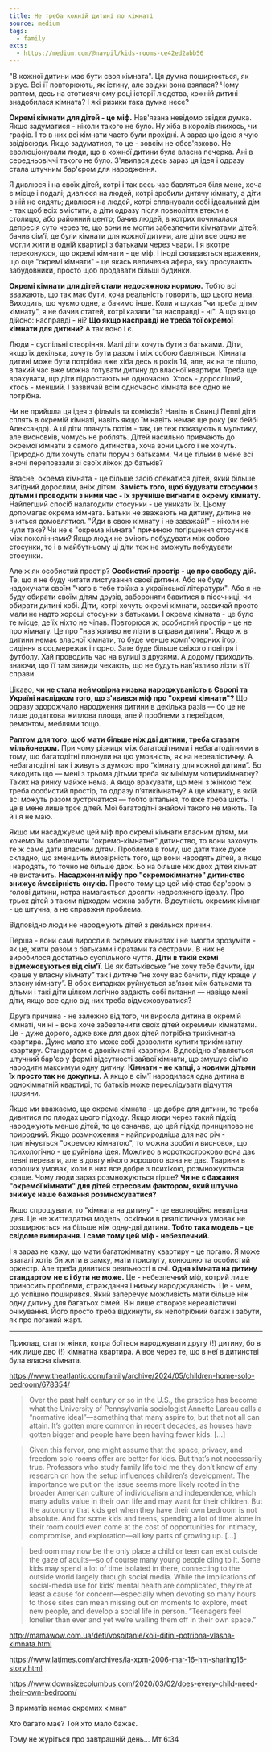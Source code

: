 ```yaml
---
title: Не треба кожній дитині по кімнаті
source: medium
tags:
  - family
exts:
  - https://medium.com/@navpil/kids-rooms-ce42ed2abb56
---
```

"В кожної дитини має бути своя кімната". Ця думка поширюється, як вірус. Всі її повторюють, як істину, але звідки вона взялася? Чому раптом, десь на стотисячному році історії людства, кожній дитині знадобилася кімната? І які ризики така думка несе?

**Окремі кімнати для дітей - це міф.** 
Нав'язана невідомо звідки думка. 
Якщо задуматися - ніколи такого не було. 
Ну хіба в королів якихось, чи графів. 
І то в них всі кімнати часто були прохідні. 
А зараз цю ідею я чую звідівсюди. 
Якщо задуматися, то це - зовсім не обов'язково. 
Не еволюціонували люди, що в кожної дитини була власна печерка. 
Ані в середньовіччі такого не було. 
З'явилася десь зараз ця ідея і одразу стала штучним бар'єром для народження.

Я дивлюся і на своїх дітей, котрі і так весь час бавляться біля мене, хоча є місце і подалі;
дивлюся на людей, котрі зробили дитячу кімнату, а діти в ній не сидять;
дивлюся на людей, котрі спланували собі ідеальний дім - так щоб всіх вмістити, а діти одразу після повноліття втекли в столицю, або районний центр;
бачив людей, в котрих починалася депресія суто через те, що вони не могли забезпечити кімнатами дітей;
бачив сім'ї, де були кімнати для кожної дитини, але діти все одно не могли жити в одній квартирі з батьками через чвари. 
І я вкотре переконуюся, що окремі кімнати - це міф.
І іноді складається враження, що оце "окремі кімнати" - це якась величезна афера, яку просувають забудовники, просто щоб продавати більші будинки.

**Окремі кімнати для дітей стали недосяжною нормою.** 
Тобто всі вважають, що так має бути, хоча реальність говорить, що цього нема. 
Виходить, що чуємо одне, а бачимо інше. 
Коли я шукав "чи треба дітям кімнату", я не бачив статей, котрі казали "та насправді - ні". 
А що якщо дійсно: насправді - ні? **Що якщо насправді не треба тої окремої кімнати для дитини?**
А так воно і є.

Люди - суспільні створіння. Малі діти хочуть бути з батьками. Діти, якщо їх декілька, хочуть бути разом і між собою бавляться.
Кімната дитині може бути потрібна вже хіба десь в років 14, але, як на те пішло, в такий час вже можна готувати дитину до власної квартири.
Треба ще врахувати, що діти підростають не одночасно. Хтось - доросліший, хтось - менший. І зазвичай всім одночасно кімната все одно не потрібна.

Чи не прийшла ця ідея з фільмів та коміксів? 
Навіть в Свинці Пеппі діти сплять в окремій кімнаті, навіть якщо їм навіть немає ще року (як бейбі Александр).
А ці діти плачуть потім - так, це теж показують в мультику, але висновків, чомусь не роблять. 
Дітей насильно привчають до окремої кімнати з самого дитинства, хоча вони цього і не хочуть. 
Природно діти хочуть спати поруч з батьками. 
Чи це тільки в мене всі вночі переповзали зі своїх ліжок до батьків?

Власне, окрема кімната - це більше засіб спекатися дітей, який більше вигідний дорослим, аніж дітям. 
**Замість того, щоб будувати стосунки з дітьми і проводити з ними час - їх зручніше вигнати в окрему кімнату.**
Найлегший спосіб налагодити стосунки - це уникати їх. 
Цьому допомагає окрема кімната.
Батьки не зважають на дитину, дитина не вчиться домовлятися.
"Йди в свою кімнату і не заважай!" - ніколи не чули таке?
Чи не є "окрема кімната" причиною погіршення стосунків між поколіннями? 
Якщо люди не вміють побудувати між собою стосунки, то і в майбутньому ці діти теж не зможуть побудувати стосунки.

Але ж як особистий простір?
**Особистий простір - це про свободу дій.** Те, що я не буду читати листування своєї дитини. Або не буду надокучати своїм "чого в тебе трійка з української літератури". Або я не буду обирати своїм дітям друзів, забороняти бавитися в пісочниці, чи обирати дитині хобі.
Діти, котрі хочуть окремі кімнати, зазвичай просто мали не надто хороші стосунки з батьками. І окрема кімната - це було те місце, де їх ніхто не чіпав. Повторюся ж, особистий простір - це не про кімнату. Це про "нав'язливо не лізти в справи дитини".
Якщо ж в дитини немає власної кімнати, то буде менше комп'ютерних ігор, сидіння в соцмережах і порно. Зате буде більше свіжого повітря і футболу. Хай проводить час на вулиці з друзями. А додому приходить, знаючи, що її там завжди чекають, що не будуть нав'язливо лізти в її справи.

Цікаво, **чи не стала неймовірна низька народжуваність в Європі та Україні наслідком того, що з'явився міф про "окремі кімнати"?** Що одразу здорожчало народження дитини в декілька разів — бо це не лише додаткова житлова площа, але й проблеми з переїздом, ремонтом, меблями тощо.

**Раптом для того, щоб мати більше ніж дві дитини, треба ставати мільйонером.** При чому різниця між багатодітними і небагатодітними в тому, що багатодітні плюнули на цю умовність, як на нереалістичну. А небагатодітні так і живуть з думкою про “кімнату для кожної дитини”. Бо виходить що — мені з трьома дітьми треба як мінімум чотирикімнатну? Таких на ринку майже нема. А якщо врахувати, що мені з жінкою теж треба особистий простір, то одразу п’ятикімнатну? А ще кімнату, в якій всі можуть разом зустрічатися — тобто вітальня, то вже треба шість. І це в мене лише троє дітей. Мої багатодітні знайомі такого не мають. Та й і я не маю.

Якщо ми насаджуємо цей міф про окремі кімнати власним дітям, ми хочемо їм забезпечити "окремо-кімнатне" дитинство, то вони захочуть те ж саме дати власним дітям. Проблема в тому, що дати таке дуже складно, що зменшить ймовірність того, що вони народять дітей, а якщо і народять, то точно не більше двох. Бо на більше ніж двох дітей кімнат не вистачить. **Насадження міфу про "окремокімнатне" дитинство знижує ймовірність онуків.** Просто тому що цей міф стає бар'єром в голові дитини, котра намагається досягти недосяжного ідеалу. Про трьох дітей з таким підходом можна забути. Відсутність окремих кімнат - це штучна, а не справжня проблема.

Відповідно люди не народжують дітей з декількох причин.

Перша - вони самі виросли в окремих кімнатах і не змогли зрозуміти - як це, жити разом з батьками і братами та сестрами. В них не виробилося достатньо суспільного чуття. **Діти в такій схемі відмежовуються від сім'ї.** Це як батьківське “не хочу тебе бачити, іди краще у власну кімнату” так і дитяче “не хочу вас бачити, піду краще у власну кімнату”. В обох випадках руйнується зв’язок між батьками та дітьми і такі діти цілком логічно задають собі питання — навіщо мені діти, якщо все одно від них треба відмежовуватися?

Друга причина - не залежно від того, чи виросла дитина в окремій кімнаті, чи ні - вона хоче забезпечити своїх дітей окремими кімнатами. Це - дуже дорого, адже вже для двох дітей потрібна трикімнатна квартира. Дуже мало хто може собі дозволити купити трикімнатну квартиру. Стандартом є двокімнатні квартири. Відповідно з'являється штучний бар'єр у формі відсутності зайвої кімнати, що змушує сім'ю народити максимум одну дитину. **Кімнати - не капці, з новими дітьми їх просто так не докупиш.** А якщо в сім'ї народилася одна дитина в однокімнатній квартирі, то батьків може переслідувати відчуття провини.

Якщо ми вважаємо, що окрема кімната - це добре для дитини, то треба дивитися по плодах цього підходу. Якщо люди через такий підхід народжують менше дітей, то це означає, що цей підхід принципово не природний. Якщо розмноження - найприродніша для нас річ - пригнічується "окремою кімнатою", то можна зробити висновок, що психологічно - це руйнівна ідея. Можливо в короткостроково вона дає певні переваги, але в довгу нічого хорошого вона не дає. Тварини в хороших умовах, коли в них все добре з психікою, розмножуються краще. Чому люди зараз розмножуються гірше? **Чи не є бажання "окремої кімнати" для дітей стресовим фактором, який штучно знижує наше бажання розмножуватися?**

Якщо спрощувати, то "кімната на дитину" - це еволюційно невигідна ідея. Це не життєздатна модель, оскільки в реалістичних умовах не розширюється на більше ніж одну-дві дитини. **Тобто така модель - це свідоме вимирання. І саме тому цей міф - небезпечний.**

І я зараз не кажу, що мати багатокімнатну квартиру - це погано. Я може взагалі хотів би жити в замку, мати прислугу, конюшню та особистий оркестр. Але треба дивитися реальності в очі. **Одна кімната на дитину стандартом не є і бути не може.** Це - небезпечний міф, котрий лише приносить проблеми, страждання і низьку народжуваність. Це - мем, що успішно поширився. Який заперечує можливість мати більше ніж одну дитину для багатьох сімей. Він лише створює нереалістичні очікування. Його просто треба відкинути, як непотрібний багаж і забути, як про поганий жарт.

--------------

Приклад, стаття жінки, котра боїться народжувати другу (!) дитину, бо в них лише дво (!) кімнатна квартира. А все через те, що в неї в дитинстві була власна кімната.

https://www.theatlantic.com/family/archive/2024/05/children-home-solo-bedroom/678354/

> Over the past half century or so in the U.S., the practice has become what the University of Pennsylvania sociologist Annette Lareau calls a “normative ideal”—something that many aspire to, but that not all can attain. It’s gotten more common in recent decades, as houses have gotten bigger and people have been having fewer kids.
[...]

> Given this fervor, one might assume that the space, privacy, and freedom solo rooms offer are better for kids. But that’s not necessarily true. Professors who study family life told me they don’t know of any research on how the setup influences children’s development. The importance we put on the issue seems more likely rooted in the broader American culture of individualism and independence, which many adults value in their own life and may want for their children. But the autonomy that kids get when they have their own bedroom is not absolute. And for some kids and teens, spending a lot of time alone in their room could even come at the cost of opportunities for intimacy, compromise, and exploration—all key parts of growing up.
[...]

> bedroom may now be the only place a child or teen can exist outside the gaze of adults—so of course many young people cling to it. Some kids may spend a lot of time isolated in there, connecting to the outside world largely through social media. While the implications of social-media use for kids’ mental health are complicated, they’re at least a cause for concern—especially when devoting so many hours to those sites can mean missing out on moments to explore, meet new people, and develop a social life in person. “Teenagers feel lonelier than ever and yet we’re walling them off in their own space.”

http://mamawow.com.ua/deti/vospitanie/koli-ditini-potribna-vlasna-kimnata.html

https://www.latimes.com/archives/la-xpm-2006-mar-16-hm-sharing16-story.html

https://www.downsizecolumbus.com/2020/03/02/does-every-child-need-their-own-bedroom/

В приматів немає окремих кімнат

Хто багато має? Той хто мало бажає.

Тому не журіться про завтрашній день... Мт 6:34

